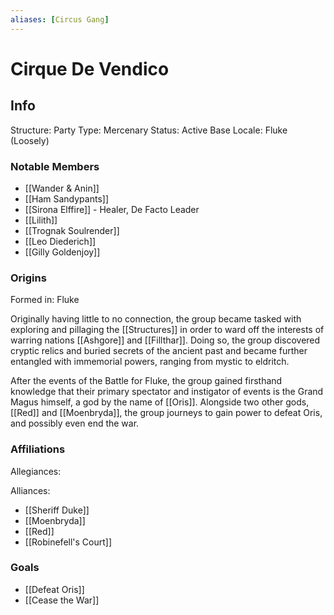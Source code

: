 ```yaml
---
aliases: [Circus Gang]
---
```


# Cirque De Vendico

## Info
Structure: Party
Type: Mercenary
Status: Active
Base Locale: Fluke (Loosely)

### Notable Members
+ [[Wander & Anin]]
+ [[Ham Sandypants]]
+ [[Sirona Elffire]] - Healer, De Facto Leader
+ [[Lilith]]
+ [[Trognak Soulrender]]
+ [[Leo Diederich]]
+ [[Gilly Goldenjoy]]

### Origins
Formed in: Fluke

Originally having little to no connection, the group became tasked with exploring and pillaging the [[Structures]] in order to ward off the interests of warring nations [[Ashgore]] and [[Fillthar]]. Doing so, the group discovered cryptic relics and buried secrets of the ancient past and became further entangled with immemorial powers, ranging from mystic to eldritch. 

After the events of the Battle for Fluke, the group gained firsthand knowledge that their primary spectator and instigator of events is the Grand Magus himself, a god by the name of [[Oris]]. 
Alongside two other gods, [[Red]] and [[Moenbryda]], the group journeys to gain power to defeat Oris, and possibly even end the war.

### Affiliations
Allegiances:

Alliances:
+ [[Sheriff Duke]]
+ [[Moenbryda]]
+ [[Red]]
+ [[Robinefell's Court]]

### Goals
- [[Defeat Oris]]
- [[Cease the War]]
